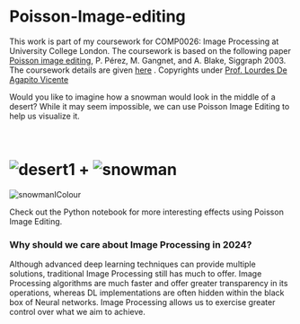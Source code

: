 # Poisson-Image-editing

This work is part of my coursework for COMP0026: Image Processing at University College London. The coursework is based on the following paper [Poisson image editing](http://www.irisa.fr/vista/Papers/2003_siggraph_perez.pdf), P. Pérez, M. Gangnet, and A. Blake, Siggraph 2003. The coursework details are given [here](https://github.com/Sk4587/Poisson-Image-editing/blob/main/Poisson%20Image%20Editing%20Coursework.pdf) . Copyrights under [Prof. Lourdes De Agapito Vicente](https://profiles.ucl.ac.uk/40331-lourdes-de-agapito-vicente)

Would you like to imagine how a snowman would look in the middle of a desert? While it may seem impossible, we can use Poisson Image Editing to help us visualize it.

<br>

![desert1](https://github.com/Sk4587/Poisson-Image-editing/assets/46374770/ff80896b-a511-43bd-8768-404ff46d27c0)
+
![snowman](https://github.com/Sk4587/Poisson-Image-editing/assets/46374770/a5df25d6-2556-4c94-869d-9fd614c176e7)
=
![snowmanIColour](https://github.com/Sk4587/Poisson-Image-editing/assets/46374770/cc15e750-63b6-4d76-8c9f-30654f526daa)

Check out the Python notebook for more interesting effects using Poisson Image Editing.


### Why should we care about Image Processing in 2024? 
Although advanced deep learning techniques can provide multiple solutions, traditional Image Processing still has much to offer. Image Processing algorithms are much faster and offer greater transparency in its operations, whereas DL implementations are often hidden within the black box of Neural networks. Image Processing allows us to exercise greater control over what we aim to achieve.




